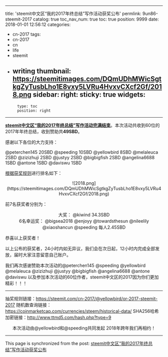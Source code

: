 
---
title: 'steemit中文区“我的2017年终总结”写作活动获奖公布'
permlink: 9un86-steemit-2017
catalog: true
toc_nav_num: true
toc: true
position: 9999
date: 2018-01-01 12:56:12
categories:
- cn-2017
tags:
- cn-2017
- cn
- life
- steemit
- writing
thumbnail: https://steemitimages.com/DQmUDhMWicSgtkgZyTusbLho1E8vxy5LVRu4HvxvCXcf2Gf/2018.png
sidebar:
    right:
        sticky: true
widgets:
    -
        type: toc
        position: right
---


**[steemit中文区“我的2017年终总结”写作活动完满结束](https://steemit.com/cn/@yellowbird/steemit-2017)**。本次活动共收到60位的2017年年终总结，收到赞助共**49SBD**。

感谢以下各位的大力支持：

@peterchen145 20SBD
@speeding 10SBD
@yellowbird 8SBD
@melaleuca 2SBD
@zizizhuji 2SBD
@justyy 2SBD
@bigbigfish 2SBD
@angelina6688 1SBD
@antone 1SBD
@daviswu 1SBD


[根据获奖规则](https://steemit.com/cn-2017/@yellowbird/or-2017-steemit-2017)进行排名如下：

<center>![2018.png](https://steemitimages.com/DQmUDhMWicSgtkgZyTusbLho1E8vxy5LVRu4HvxvCXcf2Gf/2018.png)</center>

前7名获奖者分别为：

<center>大奖：
@kiwind 34.3SBD</center>
<center>6名幸运奖：
@bigsea2018 @enjoyy @towardsthesun @nileelily @xiaoshancun @speeding 
每人2.45SBD
</center>

恭喜以上获奖者！ 

以上公布的获奖者，24小时内如无异议，我们会在次日起，12小时内完成全部发放，届时大家注意留意自己账户。

我们再次感谢赞助本次活动的@peterchen145 @speeding @yellowbird @melaleuca @zizizhuji @justyy @bigbigfish @angelina6688 @antone @daviswu 以及参加本次活动的60位作者，steemit中文区的2017因为你们更加精彩！！！

---
抽奖规则链接：https://steemit.com/cn-2017/@yellowbird/or-2017-steemit-2017
随机数查询链接：https://coinmarketcap.com/currencies/steem/historical-data/
SHA256哈希加密链接：http://www.ttmd5.com/hash.php?type=9

<center>本次活动由@yellowbird和@speeding共同发起
2018年跨年我们再相约！</center>

- - -

This page is synchronized from the post: [steemit中文区“我的2017年终总结”写作活动获奖公布](https://steemit.com/@yellowbird/9un86-steemit-2017)
